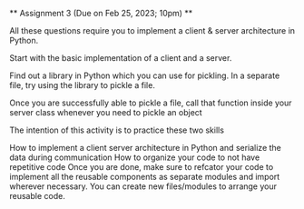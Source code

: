 ** Assignment 3 (Due on Feb 25, 2023; 10pm) **

All these questions require you to implement a client & server architecture in Python.

Start with the basic implementation of a client and a server.

Find out a library in Python which you can use for pickling. In a separate file, try using the library to pickle a file.

Once you are successfully able to pickle a file, call that function inside your server class whenever you need to pickle an object

The intention of this activity is to practice these two skills

How to implement a client server architecture in Python and serialize the data during communication
How to organize your code to not have repetitive code
Once you are done, make sure to refcator your code to implement all the reusable components as separate modules and import wherever necessary. You can create new files/modules to arrange your reusable code.
